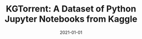 ---
title: "KGTorrent: A Dataset of Python Jupyter Notebooks from Kaggle"
collection: publications
category: conferences
permalink: /publication/2021-01-01-KGTorrent-A-Dataset-of-Python-Jupyter-Notebooks-from-Kaggle
date: 2021-01-01
venue: 'In Proc. of 18th IEEE/ACM International Conference on Mining Software Repositories, MSR 2021, Madrid, Spain, May 17-19, 2021'
paperurl: 'https://doi.org/10.1109/MSR52588.2021.00072'
citation: ' Luigi Quaranta,  Fabio Calefato,  Filippo Lanubile, &quot;KGTorrent: A Dataset of Python Jupyter Notebooks from Kaggle.&quot; <i>In Proc. of 18th IEEE/ACM International Conference on Mining Software Repositories, MSR 2021, Madrid, Spain, May 17-19, 2021</i>, 2021.'
doi: https://doi.org/10.1109/MSR52588.2021.00072
---